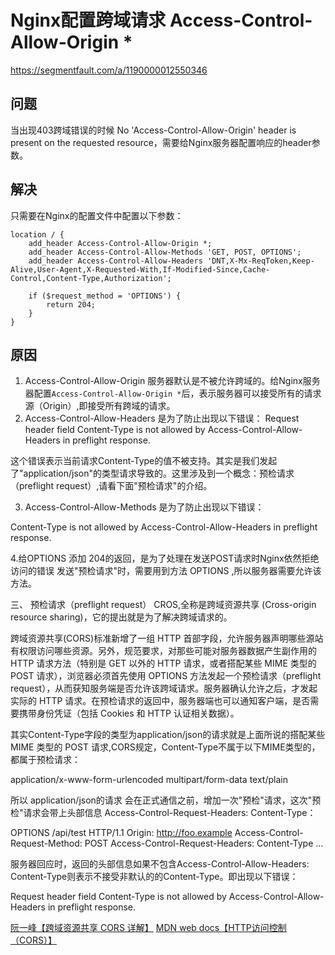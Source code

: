 # Nginx配置跨域请求 Access-Control-Allow-Origin *


https://segmentfault.com/a/1190000012550346


## 问题
当出现403跨域错误的时候 No 'Access-Control-Allow-Origin' header is present on the requested resource，需要给Nginx服务器配置响应的header参数。
## 解决
只需要在Nginx的配置文件中配置以下参数：
```
location / {  
    add_header Access-Control-Allow-Origin *;
    add_header Access-Control-Allow-Methods 'GET, POST, OPTIONS';
    add_header Access-Control-Allow-Headers 'DNT,X-Mx-ReqToken,Keep-Alive,User-Agent,X-Requested-With,If-Modified-Since,Cache-Control,Content-Type,Authorization';

    if ($request_method = 'OPTIONS') {
        return 204;
    }
} 
```
## 原因
1. Access-Control-Allow-Origin
服务器默认是不被允许跨域的。给Nginx服务器配置`Access-Control-Allow-Origin *`后，表示服务器可以接受所有的请求源（Origin）,即接受所有跨域的请求。
2. Access-Control-Allow-Headers 是为了防止出现以下错误：
Request header field Content-Type is not allowed by Access-Control-Allow-Headers in preflight response.

这个错误表示当前请求Content-Type的值不被支持。其实是我们发起了"application/json"的类型请求导致的。这里涉及到一个概念：预检请求（preflight request）,请看下面"预检请求"的介绍。

3. Access-Control-Allow-Methods 是为了防止出现以下错误：
   
Content-Type is not allowed by Access-Control-Allow-Headers in preflight response.

4.给OPTIONS 添加 204的返回，是为了处理在发送POST请求时Nginx依然拒绝访问的错误
发送"预检请求"时，需要用到方法 OPTIONS ,所以服务器需要允许该方法。

三、 预检请求（preflight request）
CROS,全称是跨域资源共享 (Cross-origin resource sharing)，它的提出就是为了解决跨域请求的。


跨域资源共享(CORS)标准新增了一组 HTTP 首部字段，允许服务器声明哪些源站有权限访问哪些资源。另外，规范要求，对那些可能对服务器数据产生副作用的HTTP 请求方法（特别是 GET 以外的 HTTP 请求，或者搭配某些 MIME 类型的 POST 请求），浏览器必须首先使用 OPTIONS 方法发起一个预检请求（preflight request），从而获知服务端是否允许该跨域请求。服务器确认允许之后，才发起实际的 HTTP 请求。在预检请求的返回中，服务器端也可以通知客户端，是否需要携带身份凭证（包括 Cookies 和 HTTP 认证相关数据）。


其实Content-Type字段的类型为application/json的请求就是上面所说的搭配某些 MIME 类型的 POST 请求,CORS规定，Content-Type不属于以下MIME类型的，都属于预检请求：

application/x-www-form-urlencoded
multipart/form-data
text/plain


所以 application/json的请求 会在正式通信之前，增加一次"预检"请求，这次"预检"请求会带上头部信息 Access-Control-Request-Headers: Content-Type：

OPTIONS /api/test HTTP/1.1
Origin: http://foo.example
Access-Control-Request-Method: POST
Access-Control-Request-Headers: Content-Type
...


服务器回应时，返回的头部信息如果不包含Access-Control-Allow-Headers: Content-Type则表示不接受非默认的的Content-Type。即出现以下错误：

Request header field Content-Type is not allowed by Access-Control-Allow-Headers in preflight response.



[阮一峰【跨域资源共享 CORS 详解】](https://link.segmentfault.com/?enc=yKJOdl26He820TriucbRkg%3D%3D.%2BwxjqDziq5gmnkkHJwwEeOeGYxgPChW4J78PLPIkapF8AZX9IPPltJAO1j%2BVEwVi12DQF3lHOq88o6lf2cp1Jw%3D%3D)
[MDN web docs【HTTP访问控制（CORS）】](https://link.segmentfault.com/?enc=IJw%2BZ6AwDFSkhqJ4LUwuRA%3D%3D.VLEFwxZKfGLwZPdz24RpB3rmStpsUyB32RkT%2F%2B5HKgTggl7QVEsi7Qg%2BApSNGMj5)